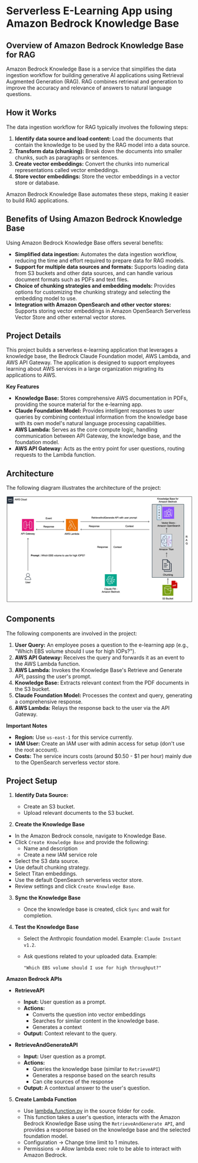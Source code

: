 # Serverless E-Learning App using Amazon Bedrock Knowledge Base

## Overview of Amazon Bedrock Knowledge Base for RAG

Amazon Bedrock Knowledge Base is a service that simplifies the data ingestion workflow for building generative AI applications using Retrieval Augmented Generation (RAG). RAG combines retrieval and generation to improve the accuracy and relevance of answers to natural language questions.

## How it Works

The data ingestion workflow for RAG typically involves the following steps:

1. **Identify data source and load content:** Load the documents that contain the knowledge to be used by the RAG model into a data source.
2. **Transform data (chunking):** Break down the documents into smaller chunks, such as paragraphs or sentences.
3. **Create vector embeddings:** Convert the chunks into numerical representations called vector embeddings.
4. **Store vector embeddings:** Store the vector embeddings in a vector store or database.

Amazon Bedrock Knowledge Base automates these steps, making it easier to build RAG applications.

## Benefits of Using Amazon Bedrock Knowledge Base

Using Amazon Bedrock Knowledge Base offers several benefits:

- **Simplified data ingestion:** Automates the data ingestion workflow, reducing the time and effort required to prepare data for RAG models.
- **Support for multiple data sources and formats:** Supports loading data from S3 buckets and other data sources, and can handle various document formats such as PDFs and text files.
- **Choice of chunking strategies and embedding models:** Provides options for customizing the chunking strategy and selecting the embedding model to use.
- **Integration with Amazon OpenSearch and other vector stores:** Supports storing vector embeddings in Amazon OpenSearch Serverless Vector Store and other external vector stores.

## Project Details  

This project builds a serverless e-learning application that leverages a knowledge base, the Bedrock Claude Foundation model, AWS Lambda, and AWS API Gateway. The application is designed to support employees learning about AWS services in a large organization migrating its applications to AWS.

**Key Features**

* **Knowledge Base:**  Stores comprehensive AWS documentation in PDFs, providing the source material for the e-learning app.  
* **Claude Foundation Model:**  Provides intelligent responses to user queries by combining contextual information from the knowledge base with its own model's natural language processing capabilities.
* **AWS Lambda:**  Serves as the core compute logic, handling communication between API Gateway, the knowledge base, and the foundation model.
* **AWS API Gateway:**  Acts as the entry point for user questions, routing requests to the Lambda function. 

## Architecture

The following diagram illustrates the architecture of the project:

<img src="docs/aws-gai-kb-rag-elearning-arch.jpg" alt="Architecture Diagram" width="600">

## Components

The following components are involved in the project:

1. **User Query:** An employee poses a question to the e-learning app (e.g., "Which EBS volume should I use for high IOPs?").
2. **AWS API Gateway:**  Receives the query and forwards it as an event to the AWS Lambda function.
3. **AWS Lambda:**  Invokes the Knowledge Base's Retrieve and Generate API, passing the user's prompt.
4. **Knowledge Base:** Extracts relevant context from the PDF documents in the S3 bucket.
5. **Claude Foundation Model:**  Processes the context and query, generating a comprehensive response. 
6. **AWS Lambda:** Relays the response back to the user via the API Gateway.

**Important Notes**

* **Region:** Use `us-east-1` for this service currently.
* **IAM User:**  Create an IAM user with admin access for setup (don't use the root account).
* **Costs:** The service incurs costs (around $0.50 - $1 per hour) mainly due to the OpenSearch serverless vector store.

## Project Setup

1. **Identify Data Source:**
   * Create an S3 bucket.
   * Upload relevant documents to the S3 bucket.

2.  **Create the Knowledge Base**
   * In the Amazon Bedrock console, navigate to Knowledge Base.
   * Click `Create Knowledge Base` and provide the following:
      * Name and description
      * Create a new IAM service role 
   * Select the S3 data source.
   * Use default chunking strategy.
   * Select Titan embeddings.
   * Use the default OpenSearch serverless vector store.
   * Review settings and click `Create Knowledge Base`.

3. **Sync the Knowledge Base**
   * Once the knowledge base is created, click `Sync` and wait for completion.

4. **Test the Knowledge Base**
   * Select the Anthropic foundation model. Example: `Claude Instant v1.2`.   
   * Ask questions related to your uploaded data. Example:          
   
         "Which EBS volume should I use for high throughput?"

**Amazon Bedrock APIs**

* **RetrieveAPI**
    * **Input:** User question as a prompt.
    * **Actions:** 
       * Converts the question into vector embeddings
       * Searches for similar content in the knowledge base.
       * Generates a context 
    * **Output:** Context relevant to the query.

* **RetrieveAndGenerateAPI**
    * **Input:** User question as a prompt.
    * **Actions:**
        * Queries the knowledge base (similar to `RetrieveAPI`)
        * Generates a response based on the search results
        * Can cite sources of the response 
    * **Output:**  A contextual answer to the user's question.

5. **Create Lambda Function**

    * Use [lambda_function.py](src/lambda_function.py) in the source folder for code.
    * This function takes a user's question, interacts with the Amazon Bedrock Knowledge Base using the `RetrieveAndGenerate API`, and provides a response based on the knowledge base and the selected foundation model.
    * Configuration -> Change time limit to 1 minutes.
    * Permissions -> Allow lambda exec role to be able to interact with Amazon Bedrock.